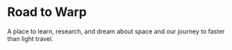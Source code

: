 # Road to Warp

A place to learn, research, and dream about space and our journey to faster than light travel.
